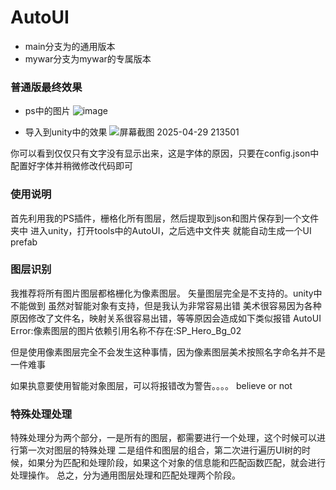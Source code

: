 # AutoUI

- main分支为的通用版本
- mywar分支为mywar的专属版本

### 普通版最终效果
- ps中的图片
 ![image](https://github.com/user-attachments/assets/49496d06-3c94-42a0-bc0c-aef3dcaa512f)

- 导入到unity中的效果
 ![屏幕截图 2025-04-29 213501](https://github.com/user-attachments/assets/5c33627f-9dce-4a61-afc2-a21f933076e3)

你可以看到仅仅只有文字没有显示出来，这是字体的原因，只要在config.json中配置好字体并稍微修改代码即可

### 使用说明
首先利用我的PS插件，栅格化所有图层，然后提取到json和图片保存到一个文件夹中
进入unity，打开tools中的AutoUI，之后选中文件夹
就能自动生成一个UI prefab

### 图层识别
我推荐将所有图片图层都格栅化为像素图层。
矢量图层完全是不支持的。unity中不能做到
虽然对智能对象有支持，但是我认为非常容易出错
美术很容易因为各种原因修改了文件名，映射关系很容易出错，等等原因会造成如下类似报错
AutoUI Error:像素图层的图片依赖引用名称不存在:SP_Hero_Bg_02

但是使用像素图层完全不会发生这种事情，因为像素图层美术按照名字命名并不是一件难事

如果执意要使用智能对象图层，可以将报错改为警告。。。。
believe or not

### 特殊处理处理
特殊处理分为两个部分，一是所有的图层，都需要进行一个处理，这个时候可以进行第一次对图层的特殊处理
二是组件和图层的组合，第二次进行遍历UI树的时候，如果分为匹配和处理阶段，如果这个对象的信息能和匹配函数匹配，就会进行处理操作。
总之，分为通用图层处理和匹配处理两个阶段。
